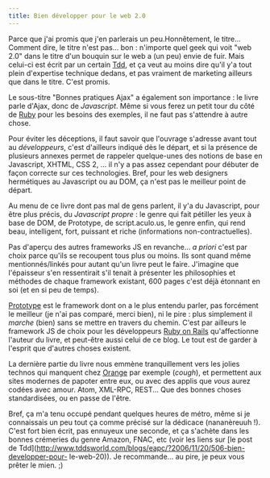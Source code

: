 ```yaml
---
title: Bien développer pour le web 2.0
---
```


Parce que j'ai promis que j'en parlerais un peu.Honnêtement, le titre...
Comment dire, le titre n'est pas... bon : n'importe quel geek qui voit "web
2.0" dans le titre d'un bouquin sur le web a (un peu) envie de fuir. Mais
celui-ci est écrit par un certain [Tdd](http://www.tddsworld.com/blogs/eapc/),
et ça veut au moins dire qu'il y'a tout plein d'expertise technique dedans, et
pas vraiment de marketing ailleurs que dans le titre. C'est promis.

Le sous-titre "Bonnes pratiques Ajax" a également son importance : le livre
parle d'Ajax, donc de _Javascript_. Même si vous ferez un petit tour du côté
de [Ruby](http://www.ruby-lang.org) pour les besoins des exemples, il ne faut
pas s'attendre à autre chose.

Pour éviter les déceptions, il faut savoir que l'ouvrage s'adresse avant tout
au _développeurs_, c'est d'ailleurs indiqué dès le départ, et si la présence
de plusieurs annexes permet de rappeler quelque-unes des notions de base en
Javascript, XHTML, CSS 2, ... il n'y a pas assez cependant pour débuter de
façon correcte sur ces technologies. Bref, pour les web designers hermétiques
au Javascript ou au DOM, ça n'est pas le meilleur point de départ.

Au menu de ce livre dont pas mal de gens parlent, il y'a du Javascript, pour
être plus précis, du _Javascript propre_ : le genre qui fait pétiller les yeux
à base de DOM, de Prototype, de script.aculo.us, le genre enfin, qui rend
beau, intelligent, fort, puissant et riche (informations non-contractuelles).

Pas d'aperçu des autres frameworks JS en revanche... _a priori_ c'est par
choix parce qu'ils se recoupent tous plus ou moins. Ils sont quand même
mentionnés/linkés pour autant qu'un livre peut le faire. J'imagine que
l'épaisseur s'en ressentirait s'il tenait à présenter les philosophies et
méthodes de chaque framework existant, 600 pages c'est déjà étonnant en soi
(et en si peu de temps).

[Prototype](http://prototype.conio.net/) est le framework dont on a le plus
entendu parler, pas forcément le meilleur (je n'ai pas comparé, merci bien),
ni le pire : plus simplement il _marche_ (bien) sans se mettre en travers du
chemin. C'est par ailleurs le framework JS de choix pour les développeurs
[Ruby on Rails](http://wiki.rubyonrails.org/rails/pages/Prototype)
qu'affectionne l'auteur du livre, et peut-être aussi celui de ce blog. Le tout
est de garder à l'esprit que d'autres choses existent.

La dernière partie du livre nous emmène tranquillement vers les jolies technos
qui manquent chez [Orange](http://wtf.cyprio.net/1423#content) par exemple
(*cough*), et permettent aux sites modernes de papoter entre eux, ou avec des
applis que _vous_ aurez codées avec amour. Atom, XML-RPC, REST... Que des
bonnes choses standardisées, ou en passe de l'être.

Bref, ça m'a tenu occupé pendant quelques heures de métro, même si je
connaissais un peu tout ça comme précisé sur la dédicace (nananèreuuh !).
C'est fort bien écrit, pas ennuyeux une seconde, et ça s'achète dans les
bonnes crémeries du genre Amazon, FNAC, etc (voir les liens sur [le post de
Tdd](http://www.tddsworld.com/blogs/eapc/?2006/11/20/506-bien-developper-pour-
le-web-20)). Je recommande... au pire, je peux vous prêter le mien. ;)

